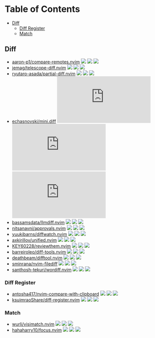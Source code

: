 # Table of Contents

<!-- toc -->

- [Diff](#diff)
  - [Diff Register](#diff-register)
  - [Match](#match)

<!-- tocstop -->

## Diff

- [aaron-p1/compare-remotes.nvim](https://github.com/aaron-p1/compare-remotes.nvim) ![](https://img.shields.io/github/stars/aaron-p1/compare-remotes.nvim) ![](https://img.shields.io/github/last-commit/aaron-p1/compare-remotes.nvim) ![](https://img.shields.io/github/commit-activity/y/aaron-p1/compare-remotes.nvim)
- [jemag/telescope-diff.nvim](https://github.com/jemag/telescope-diff.nvim) ![](https://img.shields.io/github/stars/jemag/telescope-diff.nvim) ![](https://img.shields.io/github/last-commit/jemag/telescope-diff.nvim) ![](https://img.shields.io/github/commit-activity/y/jemag/telescope-diff.nvim)
- [ryutaro-asada/partial-diff.nvim](https://github.com/ryutaro-asada/partial-diff.nvim) ![](https://img.shields.io/github/stars/ryutaro-asada/partial-diff.nvim) ![](https://img.shields.io/github/last-commit/ryutaro-asada/partial-diff.nvim) ![](https://img.shields.io/github/commit-activity/y/ryutaro-asada/partial-diff.nvim)
- [echasnovski/mini.diff](https://github.com/echasnovski/mini.diff) ![](https://img.shields.io/github/stars/echasnovski/mini.diff) ![](https://img.shields.io/github/last-commit/echasnovski/mini.diff) ![](https://img.shields.io/github/commit-activity/y/echasnovski/mini.diff)
- [bassamsdata/llmdiff.nvim](https://github.com/bassamsdata/llmdiff.nvim) ![](https://img.shields.io/github/stars/bassamsdata/llmdiff.nvim) ![](https://img.shields.io/github/last-commit/bassamsdata/llmdiff.nvim) ![](https://img.shields.io/github/commit-activity/y/bassamsdata/llmdiff.nvim)
- [nitsanavni/approvals.nvim](https://github.com/nitsanavni/approvals.nvim) ![](https://img.shields.io/github/stars/nitsanavni/approvals.nvim) ![](https://img.shields.io/github/last-commit/nitsanavni/approvals.nvim) ![](https://img.shields.io/github/commit-activity/y/nitsanavni/approvals.nvim)
- [yuukibarns/diffwatch.nvim](https://github.com/yuukibarns/diffwatch.nvim) ![](https://img.shields.io/github/stars/yuukibarns/diffwatch.nvim) ![](https://img.shields.io/github/last-commit/yuukibarns/diffwatch.nvim) ![](https://img.shields.io/github/commit-activity/y/yuukibarns/diffwatch.nvim)
- [axkirillov/unified.nvim](https://github.com/axkirillov/unified.nvim) ![](https://img.shields.io/github/stars/axkirillov/unified.nvim) ![](https://img.shields.io/github/last-commit/axkirillov/unified.nvim) ![](https://img.shields.io/github/commit-activity/y/axkirillov/unified.nvim)
- [KEY60228/reviewthem.nvim](https://github.com/KEY60228/reviewthem.nvim) ![](https://img.shields.io/github/stars/KEY60228/reviewthem.nvim) ![](https://img.shields.io/github/last-commit/KEY60228/reviewthem.nvim) ![](https://img.shields.io/github/commit-activity/y/KEY60228/reviewthem.nvim)
- [barreiroleo/diff-tools.nvim](https://github.com/barreiroleo/diff-tools.nvim) ![](https://img.shields.io/github/stars/barreiroleo/diff-tools.nvim) ![](https://img.shields.io/github/last-commit/barreiroleo/diff-tools.nvim) ![](https://img.shields.io/github/commit-activity/y/barreiroleo/diff-tools.nvim)
- [deathbeam/difftool.nvim](https://github.com/deathbeam/difftool.nvim) ![](https://img.shields.io/github/stars/deathbeam/difftool.nvim) ![](https://img.shields.io/github/last-commit/deathbeam/difftool.nvim) ![](https://img.shields.io/github/commit-activity/y/deathbeam/difftool.nvim)
- [sminrana/nvim-filediff](https://github.com/sminrana/nvim-filediff) ![](https://img.shields.io/github/stars/sminrana/nvim-filediff) ![](https://img.shields.io/github/last-commit/sminrana/nvim-filediff) ![](https://img.shields.io/github/commit-activity/y/sminrana/nvim-filediff)
- [santhosh-tekuri/wordiff.nvim](https://github.com/santhosh-tekuri/wordiff.nvim) ![](https://img.shields.io/github/stars/santhosh-tekuri/wordiff.nvim) ![](https://img.shields.io/github/last-commit/santhosh-tekuri/wordiff.nvim) ![](https://img.shields.io/github/commit-activity/y/santhosh-tekuri/wordiff.nvim)

### Diff Register

- [antosha417/nvim-compare-with-clipboard](https://github.com/antosha417/nvim-compare-with-clipboard) ![](https://img.shields.io/github/stars/antosha417/nvim-compare-with-clipboard) ![](https://img.shields.io/github/last-commit/antosha417/nvim-compare-with-clipboard) ![](https://img.shields.io/github/commit-activity/y/antosha417/nvim-compare-with-clipboard)
- [ksuimraoShare/diff-register.nvim](https://github.com/ksuimraoShare/diff-register.nvim) ![](https://img.shields.io/github/stars/ksuimraoShare/diff-register.nvim) ![](https://img.shields.io/github/last-commit/ksuimraoShare/diff-register.nvim) ![](https://img.shields.io/github/commit-activity/y/ksuimraoShare/diff-register.nvim)

### Match

- [wurli/visimatch.nvim](https://github.com/wurli/visimatch.nvim) ![](https://img.shields.io/github/stars/wurli/visimatch.nvim) ![](https://img.shields.io/github/last-commit/wurli/visimatch.nvim) ![](https://img.shields.io/github/commit-activity/y/wurli/visimatch.nvim)
- [hahaharry10/focus.nvim](https://github.com/hahaharry10/focus.nvim) ![](https://img.shields.io/github/stars/hahaharry10/focus.nvim) ![](https://img.shields.io/github/last-commit/hahaharry10/focus.nvim) ![](https://img.shields.io/github/commit-activity/y/hahaharry10/focus.nvim)

